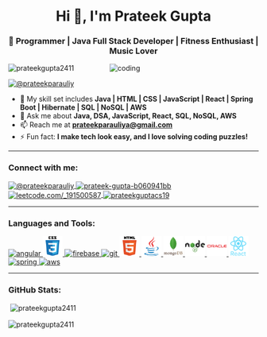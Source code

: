 <h1 align="center">Hi 👋, I'm Prateek Gupta</h1>
<h3 align="center">👀 Programmer | Java Full Stack Developer | Fitness Enthusiast | Music Lover</h3>

<img align="right" alt="coding" width="300" src="https://cdn.dribbble.com/users/1162077/screenshots/3848914/programmer.gif">

<p align="left">
    <img src="https://komarev.com/ghpvc/?username=prateekgupta2411&label=Profile%20views&color=0e75b6&style=flat" alt="prateekgupta2411" />
</p>

<p align="left">
    <a href="https://twitter.com/@prateekparauliy" target="blank">
        <img src="https://img.shields.io/twitter/follow/Prateek74746937?logo=twitter&style=for-the-badge" alt="@prateekparauliy" />
    </a>
</p>

- 🌱 My skill set includes **Java | HTML | CSS | JavaScript | React | Spring Boot | Hibernate | SQL | NoSQL | AWS**
- 💬 Ask me about **Java, DSA, JavaScript, React, SQL, NoSQL, AWS**
- 📫 Reach me at **prateekparauliya@gmail.com**
- ⚡ Fun fact: **I make tech look easy, and I love solving coding puzzles!**

---

<h3 align="left">Connect with me:</h3>
<p align="left">
    <a href="https://twitter.com/@prateekparauliy" target="blank">
        <img align="center" src="https://raw.githubusercontent.com/rahuldkjain/github-profile-readme-generator/master/src/images/icons/Social/twitter.svg" alt="@prateekparauliy" height="30" width="40" />
    </a>
    <a href="https://linkedin.com/in/prateek-gupta-b060941bb" target="blank">
        <img align="center" src="https://raw.githubusercontent.com/rahuldkjain/github-profile-readme-generator/master/src/images/icons/Social/linked-in-alt.svg" alt="prateek-gupta-b060941bb" height="30" width="40" />
    </a>
    <a href="https://www.leetcode.com/leetcode.com/_191500587" target="blank">
        <img align="center" src="https://raw.githubusercontent.com/rahuldkjain/github-profile-readme-generator/master/src/images/icons/Social/leet-code.svg" alt="leetcode.com/_191500587" height="30" width="40" />
    </a>
    <a href="https://auth.geeksforgeeks.org/user/prateekguptacs19" target="blank">
        <img align="center" src="https://raw.githubusercontent.com/rahuldkjain/github-profile-readme-generator/master/src/images/icons/Social/geeks-for-geeks.svg" alt="prateekguptacs19" height="30" width="40" />
    </a>
</p>

---

<h3 align="left">Languages and Tools:</h3>
<p align="left">
    <a href="https://angular.io" target="_blank" rel="noreferrer">
        <img src="https://angular.io/assets/images/logos/angular/angular.svg" alt="angular" width="40" height="40"/>
    </a>
    <a href="https://www.w3schools.com/css/" target="_blank" rel="noreferrer">
        <img src="https://raw.githubusercontent.com/devicons/devicon/master/icons/css3/css3-original-wordmark.svg" alt="css3" width="40" height="40"/>
    </a>
    <a href="https://firebase.google.com/" target="_blank" rel="noreferrer">
        <img src="https://www.vectorlogo.zone/logos/firebase/firebase-icon.svg" alt="firebase" width="40" height="40"/>
    </a>
    <a href="https://git-scm.com/" target="_blank" rel="noreferrer">
        <img src="https://www.vectorlogo.zone/logos/git-scm/git-scm-icon.svg" alt="git" width="40" height="40"/>
    </a>
    <a href="https://www.w3.org/html/" target="_blank" rel="noreferrer">
        <img src="https://raw.githubusercontent.com/devicons/devicon/master/icons/html5/html5-original-wordmark.svg" alt="html5" width="40" height="40"/>
    </a>
    <a href="https://www.java.com" target="_blank" rel="noreferrer">
        <img src="https://raw.githubusercontent.com/devicons/devicon/master/icons/java/java-original.svg" alt="java" width="40" height="40"/>
    </a>
    <a href="https://www.mongodb.com/" target="_blank" rel="noreferrer">
        <img src="https://raw.githubusercontent.com/devicons/devicon/master/icons/mongodb/mongodb-original-wordmark.svg" alt="mongodb" width="40" height="40"/>
    </a>
    <a href="https://nodejs.org" target="_blank" rel="noreferrer">
        <img src="https://raw.githubusercontent.com/devicons/devicon/master/icons/nodejs/nodejs-original-wordmark.svg" alt="nodejs" width="40" height="40"/>
    </a>
    <a href="https://www.oracle.com/" target="_blank" rel="noreferrer">
        <img src="https://raw.githubusercontent.com/devicons/devicon/master/icons/oracle/oracle-original.svg" alt="oracle" width="40" height="40"/>
    </a>
    <a href="https://reactjs.org/" target="_blank" rel="noreferrer">
        <img src="https://raw.githubusercontent.com/devicons/devicon/master/icons/react/react-original-wordmark.svg" alt="react" width="40" height="40"/>
    </a>
    <a href="https://spring.io/" target="_blank" rel="noreferrer">
        <img src="https://www.vectorlogo.zone/logos/springio/springio-icon.svg" alt="spring" width="40" height="40"/>
    </a>
    <a href="https://aws.amazon.com/" target="_blank" rel="noreferrer">
        <img src="https://raw.githubusercontent.com/devicons/devicon/master/icons/aws/aws-original.svg" alt="aws" width="40" height="40"/>
    </a>
</p>

---

<h3 align="left">GitHub Stats:</h3>
<p>&nbsp;<img align="center" src="https://github-readme-stats.vercel.app/api?username=prateekgupta2411&show_icons=true&locale=en" alt="prateekgupta2411" /></p>
<p><img align="center" src="https://github-readme-streak-stats.herokuapp.com/?user=prateekgupta2411&" alt="prateekgupta2411" /></p>
